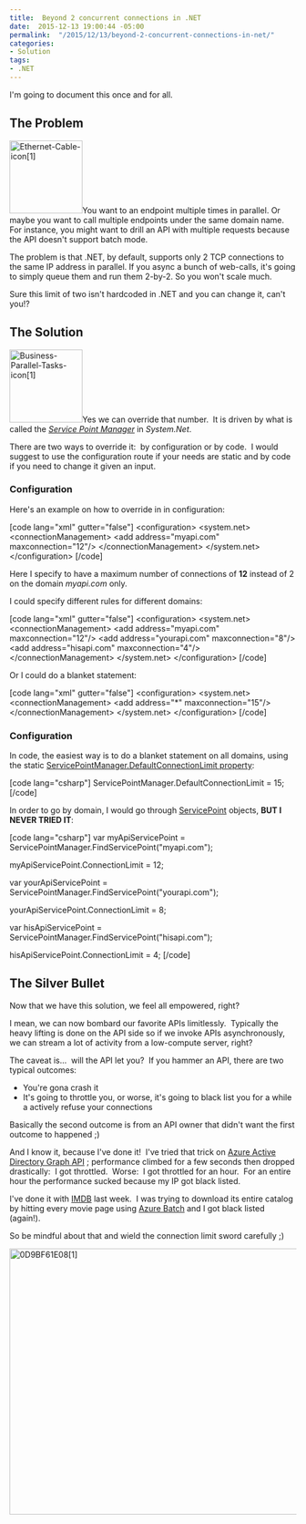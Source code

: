```yaml
---
title:  Beyond 2 concurrent connections in .NET
date:  2015-12-13 19:00:44 -05:00
permalink:  "/2015/12/13/beyond-2-concurrent-connections-in-net/"
categories:
- Solution
tags:
- .NET
---
```

I'm going to document this once and for all.
<h2>The Problem</h2>
<a href="https://vincentlauzon.files.wordpress.com/2015/12/ethernet-cable-icon1.png" rel="attachment wp-att-1392"><img class="size-full wp-image-1392 alignright" src="https://vincentlauzon.files.wordpress.com/2015/12/ethernet-cable-icon1.png" alt="Ethernet-Cable-icon[1]" width="128" height="128" /></a>You want to an endpoint multiple times in parallel. Or maybe you want to call multiple endpoints under the same domain name. For instance, you might want to drill an API with multiple requests because the API doesn't support batch mode.

The problem is that .NET, by default, supports only 2 TCP connections to the same IP address in parallel. If you async a bunch of web-calls, it's going to simply queue them and run them 2-by-2. So you won't scale much.

Sure this limit of two isn't hardcoded in .NET and you can change it, can't you!?
<h2>The Solution</h2>
<a href="https://vincentlauzon.files.wordpress.com/2015/12/business-parallel-tasks-icon1.png" rel="attachment wp-att-1394"><img class="size-full wp-image-1394 alignleft" src="https://vincentlauzon.files.wordpress.com/2015/12/business-parallel-tasks-icon1.png" alt="Business-Parallel-Tasks-icon[1]" width="128" height="128" /></a>Yes we can override that number.  It is driven by what is called the <em><a href="https://msdn.microsoft.com/en-us/library/system.net.servicepointmanager.aspx" target="_blank">Service Point Manager</a> </em>in <em>System.Net</em>.

There are two ways to override it:  by configuration or by code.  I would suggest to use the configuration route if your needs are static and by code if you need to change it given an input.
<h3>Configuration</h3>
Here's an example on how to override in in configuration:

[code lang="xml" gutter="false"]
&lt;configuration&gt;
 &lt;system.net&gt;
  &lt;connectionManagement&gt;
   &lt;add address=&quot;myapi.com&quot; maxconnection=&quot;12&quot;/&gt;
  &lt;/connectionManagement&gt;
 &lt;/system.net&gt;
&lt;/configuration&gt;
[/code]

Here I specify to have a maximum number of connections of <strong>12</strong> instead of 2 on the domain <em>myapi.com</em> only.

I could specify different rules for different domains:

[code lang="xml" gutter="false"]
&lt;configuration&gt;
 &lt;system.net&gt;
  &lt;connectionManagement&gt;
   &lt;add address=&quot;myapi.com&quot; maxconnection=&quot;12&quot;/&gt;
   &lt;add address=&quot;yourapi.com&quot; maxconnection=&quot;8&quot;/&gt;
   &lt;add address=&quot;hisapi.com&quot; maxconnection=&quot;4&quot;/&gt;
  &lt;/connectionManagement&gt;
 &lt;/system.net&gt;
&lt;/configuration&gt;
[/code]

Or I could do a blanket statement:

[code lang="xml" gutter="false"]
&lt;configuration&gt;
 &lt;system.net&gt;
  &lt;connectionManagement&gt;
   &lt;add address=&quot;*&quot; maxconnection=&quot;15&quot;/&gt;
  &lt;/connectionManagement&gt;
 &lt;/system.net&gt;
&lt;/configuration&gt;
[/code]

<h3>Configuration</h3>
In code, the easiest way is to do a blanket statement on all domains, using the static <a href="https://msdn.microsoft.com/en-us/library/system.net.servicepointmanager.defaultconnectionlimit.aspx" target="_blank">ServicePointManager.DefaultConnectionLimit property</a>:

[code lang="csharp"]
ServicePointManager.DefaultConnectionLimit = 15;
[/code]

In order to go by domain, I would go through <a href="https://msdn.microsoft.com/en-us/library/system.net.servicepoint.aspx?f=255&amp;MSPPError=-2147217396" target="_blank">ServicePoint</a> objects, <strong>BUT I NEVER TRIED IT</strong>:

[code lang="csharp"]
var myApiServicePoint =
  ServicePointManager.FindServicePoint(&quot;myapi.com&quot;);

myApiServicePoint.ConnectionLimit = 12;

var yourApiServicePoint =
  ServicePointManager.FindServicePoint(&quot;yourapi.com&quot;);

yourApiServicePoint.ConnectionLimit = 8;

var hisApiServicePoint =
  ServicePointManager.FindServicePoint(&quot;hisapi.com&quot;);

hisApiServicePoint.ConnectionLimit = 4;
[/code]

<h2>The Silver Bullet</h2>
Now that we have this solution, we feel all empowered, right?

I mean, we can now bombard our favorite APIs limitlessly.  Typically the heavy lifting is done on the API side so if we invoke APIs asynchronously, we can stream a lot of activity from a low-compute server, right?

The caveat is...  will the API let you?  If you hammer an API, there are two typical outcomes:
<ul>
 	<li>You're gona crash it</li>
 	<li>It's going to throttle you, or worse, it's going to black list you for a while a actively refuse your connections</li>
</ul>
Basically the second outcome is from an API owner that didn't want the first outcome to happened ;)

And I know it, because I've done it!  I've tried that trick on <a href="https://msdn.microsoft.com/en-us/library/azure/hh974476.aspx" target="_blank">Azure Active Directory Graph API</a> ; performance climbed for a few seconds then dropped drastically:  I got throttled.  Worse:  I got throttled for an hour.  For an entire hour the performance sucked because my IP got black listed.

I've done it with <a href="http://imdb.com" target="_blank">IMDB</a> last week.  I was trying to download its entire catalog by hitting every movie page using <a href="https://azure.microsoft.com/en-us/services/batch/" target="_blank">Azure Batch</a> and I got black listed (again!).

So be mindful about that and wield the connection limit sword carefully ;)

<a href="https://vincentlauzon.files.wordpress.com/2015/12/0d9bf61e081.jpg" rel="attachment wp-att-1402"><img class="alignnone size-full wp-image-1402" src="https://vincentlauzon.files.wordpress.com/2015/12/0d9bf61e081.jpg" alt="0D9BF61E08[1]" width="700" height="467" /></a>

&nbsp;